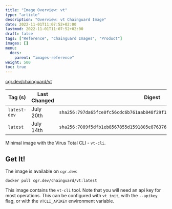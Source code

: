 ```yaml
---
title: "Image Overview: vt"
type: "article"
description: "Overview: vt Chainguard Image"
date: 2022-11-01T11:07:52+02:00
lastmod: 2022-11-01T11:07:52+02:00
draft: false
tags: ["Reference", "Chainguard Images", "Product"]
images: []
menu:
  docs:
    parent: "images-reference"
weight: 500
toc: true
---
```


[cgr.dev/chainguard/vt](https://github.com/chainguard-images/images/tree/main/images/vt)

| Tag (s)       | Last Changed | Digest                                                                    |
|---------------|--------------|---------------------------------------------------------------------------|
|  `latest-dev` | July 20th    | `sha256:797da65fce0fc56cdc6b761aab848f29f1d86ac8769386bed58dbedc178d7671` |
|  `latest`     | July 14th    | `sha256:7089f5dfb1eb8567855d1591805e87637694b252c55ecbc1fdcdb37a2d89aa62` |



Minimal image with the Virus Total CLI - `vt-cli`.

## Get It!

The image is available on `cgr.dev`:

```
docker pull cgr.dev/chainguard/vt:latest
```

This image contains the `vt-cli` tool.
Note that you will need an api key for most operations.
This can be configured with `vt init`, with the `--apikey` flag, or with the `VTCLI_APIKEY` environment variable.

